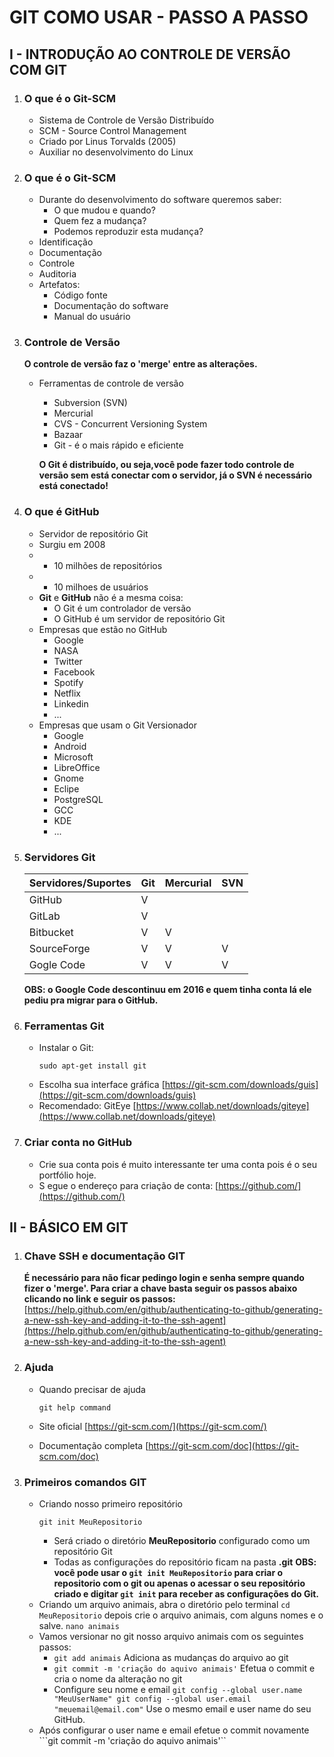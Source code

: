 # GIT COMO USAR - PASSO A PASSO

## I - INTRODUÇÃO AO CONTROLE DE VERSÃO COM GIT 

   1. ### O que é o Git-SCM

       * Sistema de Controle de Versão Distribuído
       * SCM - Source Control Management
       * Criado por Linus Torvalds (2005)
       * Auxiliar no desenvolvimento do Linux

   2. ### O que é o Git-SCM
   
       * Durante do desenvolvimento do software queremos saber:
           * O que mudou e quando?
           * Quem fez a mudança?
           * Podemos reproduzir esta mudança?
       * Identificação
       * Documentação
       * Controle
       * Auditoria
       * Artefatos:
           * Código fonte
           * Documentação do software
           * Manual do usuário

   3. ### Controle de Versão

      **O controle de versão faz o 'merge' entre as alterações.**
      
      * Ferramentas de controle de versão
         * Subversion (SVN)
         * Mercurial
         * CVS - Concurrent Versioning System
         * Bazaar
         * Git - é o mais rápido e eficiente
         
         **O Git é distribuído, ou seja,você pode fazer todo controle de versão sem está conectar com o servidor, já o SVN é necessário está conectado!**
         
   4. ### O que é GitHub
      
      * Servidor de repositório Git
      * Surgiu em 2008
      * + 10 milhões de repositórios
      * + 10 milhoes de usuários
      * **Git** e **GitHub** não é a mesma coisa:
         * O Git é um controlador de versão
         * O GitHub é um servidor de repositório Git
      * Empresas que estão no GitHub
         * Google
         * NASA
         * Twitter
         * Facebook
         * Spotify
         * Netflix
         * Linkedin
         * ...
      * Empresas que usam o Git Versionador
         * Google
         * Android
         * Microsoft
         * LibreOffice
         * Gnome
         * Eclipe
         * PostgreSQL
         * GCC
         * KDE
         * ...
   
   5. ### Servidores Git
   
      | Servidores/Suportes | Git | Mercurial | SVN |
      |---------------------|-----|-----------|-----|
      |       GitHub        |  V  |           |     |
      |       GitLab        |  V  |           |     |
      |      Bitbucket      |  V  |     V     |     |
      |     SourceForge     |  V  |     V     |  V  |
      |      Gogle Code     |  V  |     V     |  V  |
      
      **OBS: o Google Code descontinuu em 2016 e quem tinha conta lá ele pediu pra migrar para o GitHub.**
   
   6. ### Ferramentas Git
   
      * Instalar o Git:
         ```
         sudo apt-get install git
         ```
      * Escolha sua interface gráfica
         [https://git-scm.com/downloads/guis](https://git-scm.com/downloads/guis)
      * Recomendado: GitEye [https://www.collab.net/downloads/giteye](https://www.collab.net/downloads/giteye)
   
   7. ### Criar conta no GitHub
      * Crie sua conta pois é muito interessante ter uma conta pois é o seu portfólio hoje.
      * S egue o endereço para criação de conta: [https://github.com/](https://github.com/)  
      
## II - BÁSICO EM GIT

   1. ### Chave SSH e documentação GIT 
      
      **É necessário para não ficar pedingo login e senha sempre quando fizer o 'merge'. Para criar a chave basta seguir os passos abaixo clicando no link e seguir os passos:**
      [https://help.github.com/en/github/authenticating-to-github/generating-a-new-ssh-key-and-adding-it-to-the-ssh-agent](https://help.github.com/en/github/authenticating-to-github/generating-a-new-ssh-key-and-adding-it-to-the-ssh-agent)
   
   2. ### Ajuda
   
      * Quando precisar de ajuda
      
         ```
         git help command
         ```
      * Site oficial
         [https://git-scm.com/](https://git-scm.com/)
         
      * Documentação completa
         [https://git-scm.com/doc](https://git-scm.com/doc)
         
   3. ### Primeiros comandos GIT
   
      * Criando nosso primeiro repositório
         ```
         git init MeuRepositorio
         ```
         * Será criado o diretório **MeuRepositorio** configurado como um repositório Git
         * Todas as configurações do repositório ficam na pasta **.git**
         **OBS: você pode usar o ```git init MeuRepositorio``` para criar o repositorio com o git ou apenas o acessar o seu repositório criado e digitar ```git init``` para receber as configurações do Git.**
      * Criando um arquivo animais, abra o diretório pelo terminal ```cd MeuRepositorio``` depois crie o arquivo animais, com alguns nomes e o salve.
         ```nano animais```
      * Vamos versionar no git nosso arquivo animais com os seguintes passos:
         * ```git add animais``` Adiciona as mudanças do arquivo ao git
         * ```git commit -m 'criação do aquivo animais'``` Efetua o commit e cria o nome da alteração no git
         * Configure seu nome e email
            ```git config --global user.name "MeuUserName" git config --global user.email "meuemail@email.com"```
               Use o mesmo email e user name do seu GitHub.
      * Após configurar o user name e email efetue o commit novamente ```git commit -m 'criação do aquivo animais'``
   
         
    
